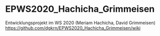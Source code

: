 # EPWS2020_Hachicha_Grimmeisen
Entwicklungsprojekt im WS 2020 (Meriam Hachicha, David Grimmeisen) 
https://github.com/dgkrn/EPWS2020_Hachicha_Grimmeisen/wiki
